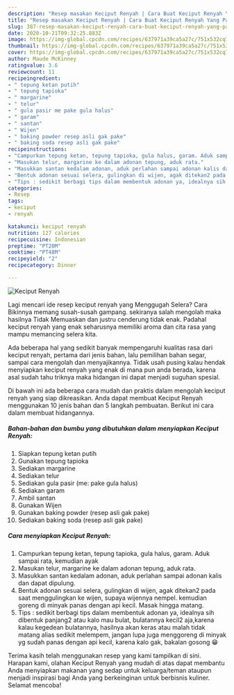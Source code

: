 ```yaml
---
description: "Resep masakan Keciput Renyah | Cara Buat Keciput Renyah Yang Paling Enak"
title: "Resep masakan Keciput Renyah | Cara Buat Keciput Renyah Yang Paling Enak"
slug: 387-resep-masakan-keciput-renyah-cara-buat-keciput-renyah-yang-paling-enak
date: 2020-10-21T09:32:25.883Z
image: https://img-global.cpcdn.com/recipes/637971a39ca5a27c/751x532cq70/keciput-renyah-foto-resep-utama.jpg
thumbnail: https://img-global.cpcdn.com/recipes/637971a39ca5a27c/751x532cq70/keciput-renyah-foto-resep-utama.jpg
cover: https://img-global.cpcdn.com/recipes/637971a39ca5a27c/751x532cq70/keciput-renyah-foto-resep-utama.jpg
author: Maude McKinney
ratingvalue: 3.6
reviewcount: 11
recipeingredient:
- " tepung ketan putih"
- " tepung tapioka"
- " margarine"
- " telur"
- " gula pasir me pake gula halus"
- " garam"
- " santan"
- " Wijen"
- " baking powder resep asli gak pake"
- " baking soda resep asli gak pake"
recipeinstructions:
- "Campurkan tepung ketan, tepung tapioka, gula halus, garam. Aduk sampai rata, kemudian ayak"
- "Masukan telur, margarine ke dalam adonan tepung, aduk rata."
- "Masukkan santan kedalam adonan, aduk perlahan sampai adonan kalis dan dapat dipulung."
- "Bentuk adonan sesuai selera, gulingkan di wijen, agak ditekan2 pada saat menggulingkan ke wijen, supaya wijennya nempel. kemudian goreng di minyak panas dengan api kecil. Masak hingga matang."
- "Tips : sedikit berbagi tips dalam membentuk adonan ya, idealnya sih dibentuk panjang2 atau kalo mau bulat, bulatannya kecil2 aja,karena kalau kegedean bulatannya, hasilnya akan keras atau malah tidak matang alias sedikit melempem, jangan lupa juga menggoreng di minyak yg sudah panas dengan api kecil, karena kalo gak, bakalan gosong 😁"
categories:
- Resep
tags:
- keciput
- renyah

katakunci: keciput renyah 
nutrition: 127 calories
recipecuisine: Indonesian
preptime: "PT20M"
cooktime: "PT48M"
recipeyield: "2"
recipecategory: Dinner

---
```



![Keciput Renyah](https://img-global.cpcdn.com/recipes/637971a39ca5a27c/751x532cq70/keciput-renyah-foto-resep-utama.jpg)

Lagi mencari ide resep keciput renyah yang Menggugah Selera? Cara Bikinnya memang susah-susah gampang. sekiranya salah mengolah maka hasilnya Tidak Memuaskan dan justru cenderung tidak enak. Padahal keciput renyah yang enak seharusnya memiliki aroma dan cita rasa yang mampu memancing selera kita.

Ada beberapa hal yang sedikit banyak mempengaruhi kualitas rasa dari keciput renyah, pertama dari jenis bahan, lalu pemilihan bahan segar, sampai cara mengolah dan menyajikannya. Tidak usah pusing kalau hendak menyiapkan keciput renyah yang enak di mana pun anda berada, karena asal sudah tahu triknya maka hidangan ini dapat menjadi suguhan spesial.




Di bawah ini ada beberapa cara mudah dan praktis dalam mengolah keciput renyah yang siap dikreasikan. Anda dapat membuat Keciput Renyah menggunakan 10 jenis bahan dan 5 langkah pembuatan. Berikut ini cara dalam membuat hidangannya.

<!--inarticleads1-->

##### Bahan-bahan dan bumbu yang dibutuhkan dalam menyiapkan Keciput Renyah:

1. Siapkan  tepung ketan putih
1. Gunakan  tepung tapioka
1. Sediakan  margarine
1. Sediakan  telur
1. Sediakan  gula pasir (me: pake gula halus)
1. Sediakan  garam
1. Ambil  santan
1. Gunakan  Wijen
1. Gunakan  baking powder (resep asli gak pake)
1. Sediakan  baking soda (resep asli gak pake)




<!--inarticleads2-->

##### Cara menyiapkan Keciput Renyah:

1. Campurkan tepung ketan, tepung tapioka, gula halus, garam. Aduk sampai rata, kemudian ayak
1. Masukan telur, margarine ke dalam adonan tepung, aduk rata.
1. Masukkan santan kedalam adonan, aduk perlahan sampai adonan kalis dan dapat dipulung.
1. Bentuk adonan sesuai selera, gulingkan di wijen, agak ditekan2 pada saat menggulingkan ke wijen, supaya wijennya nempel. kemudian goreng di minyak panas dengan api kecil. Masak hingga matang.
1. Tips : sedikit berbagi tips dalam membentuk adonan ya, idealnya sih dibentuk panjang2 atau kalo mau bulat, bulatannya kecil2 aja,karena kalau kegedean bulatannya, hasilnya akan keras atau malah tidak matang alias sedikit melempem, jangan lupa juga menggoreng di minyak yg sudah panas dengan api kecil, karena kalo gak, bakalan gosong 😁




Terima kasih telah menggunakan resep yang kami tampilkan di sini. Harapan kami, olahan Keciput Renyah yang mudah di atas dapat membantu Anda menyiapkan makanan yang sedap untuk keluarga/teman ataupun menjadi inspirasi bagi Anda yang berkeinginan untuk berbisnis kuliner. Selamat mencoba!
